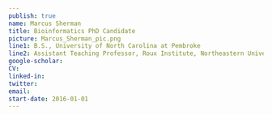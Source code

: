 ```yaml
---
publish: true
name: Marcus Sherman
title: Bioinformatics PhD Candidate
picture: Marcus_Sherman_pic.png
line1: B.S., University of North Carolina at Pembroke 
line2: Assistant Teaching Professor, Roux Institute, Northeastern University 
google-scholar: 
CV:
linked-in: 
twitter:
email:
start-date: 2016-01-01
---
```

